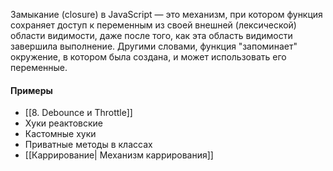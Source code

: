 Замыкание (closure) в JavaScript — это механизм, при котором функция сохраняет доступ к переменным из своей внешней (лексической) области видимости, даже после того, как эта область видимости завершила выполнение. Другими словами, функция "запоминает" окружение, в котором была создана, и может использовать его переменные.
#### Примеры
- [[8. Debounce и Throttle]]
- Хуки реактовские  
- Кастомные хуки
- Приватные методы в классах
- [[Каррирование| Механизм каррирования]]